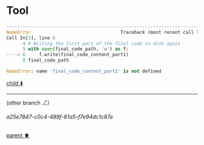 # Tool

```python
---------------------------------------------------------------------------
NameError                                 Traceback (most recent call last)
Cell In[3], line 6
      4 # Writing the first part of the final code to disk again
      5 with open(final_code_path, 'w') as f:
----> 6     f.write(final_code_content_part1)
      8 final_code_path

NameError: name 'final_code_content_part1' is not defined

```

[child ⬇️](#a25e7847-c0c4-489f-81a5-f7e94dc1c87e)

---

(other branch ⎇)
###### a25e7847-c0c4-489f-81a5-f7e94dc1c87e
[parent ⬆️](#6d69689b-cf6d-40dc-88e6-934358f3647f)
